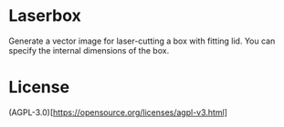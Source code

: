 # Laserbox

Generate a vector image for laser-cutting a box with fitting lid. You can
specify the internal dimensions of the box.

# License

(AGPL-3.0)[https://opensource.org/licenses/agpl-v3.html]
